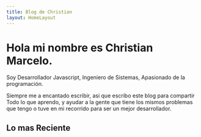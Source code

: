 ```yaml
---
title: Blog de Christian
layout: HomeLayout
---
```


# Hola mi nombre es Christian Marcelo.

Soy Desarrollador Javascript, Ingeniero de Sistemas, Apasionado de la programación.

Siempre me a encantado escribir, asi que escribo este blog para compartir Todo lo que aprendo, y ayudar a la gente que tiene los mismos problemas que tengo o tuve en mi recorrido para ser un mejor desarrollador.

## Lo mas Reciente
<RecentContent />

<Topics />
